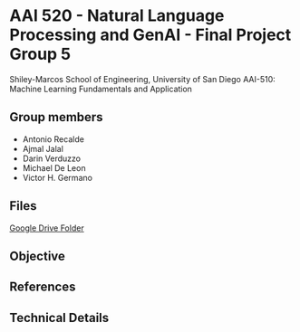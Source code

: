 # AAI 520 - Natural Language Processing and GenAI - Final Project Group 5

Shiley-Marcos School of Engineering, University of San Diego AAI-510: Machine Learning Fundamentals and Application

## Group members

- Antonio Recalde
- Ajmal Jalal
- Darin Verduzzo
- Michael De Leon
- Victor H. Germano



## Files

[Google Drive Folder](https://drive.google.com/drive/folders/1G80xy8F7216N3mFkswAjnpRopSZasiTw)


## Objective



## References



## Technical Details
